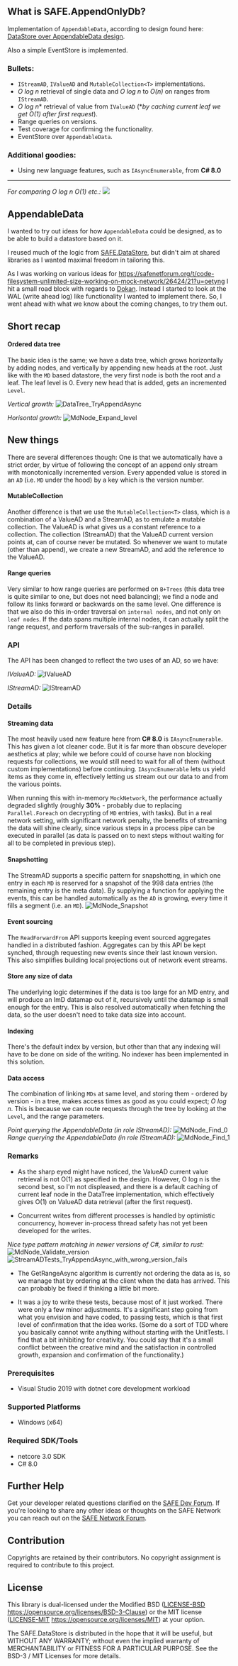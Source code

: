 ## What is SAFE.AppendOnlyDb?
Implementation of `AppendableData`, according to design found here: [DataStore over AppendableData design](https://safenetforum.org/t/datastore-over-appendabledata-design/27611).

Also a simple EventStore is implemented.

### Bullets:
- `IStreamAD`, `IValueAD` and `MutableCollection<T>` implementations.
- *O log n* retrieval of single data and *O log n* to *O(n)* on ranges from `IStreamAD`.
- *O log n** retrieval of value from `IValueAD` (**by caching current leaf we get O(1) after first request*).
- Range queries on versions.
- Test coverage for confirming the functionality.
- EventStore over `AppendableData`.

### Additional goodies:
- Using new language features, such as `IAsyncEnumerable`, from **C# 8.0**

---------------
*For comparing O log n O(1) etc.:*
![](https://discourse-cdn-sjc1.com/business5/uploads/safenetwork/original/3X/5/a/5a7a9201908307edfbcbbcd5354cdf3c202ae146.jpeg)


## AppendableData
I wanted to try out ideas for how `AppendableData` could be designed, as to be able to build a datastore based on it.

I reused much of the logic from [SAFE.DataStore](https://safenetforum.org/t/code-indexed-and-searchable-data-in-safenetwork/26315/14), but didn't aim at shared libraries as I wanted maximal freedom in tailoring this.

As I was working on various ideas for https://safenetforum.org/t/code-filesystem-unlimited-size-working-on-mock-network/26424/21?u=oetyng I hit a small road block with regards to [Dokan](https://github.com/dokan-dev/dokany/wiki/Installation). Instead I started to look at the WAL (write ahead log) like functionality I wanted to implement there. So, I went ahead with what we know about the coming changes, to try them out.

## Short recap
#### Ordered data tree
The basic idea is the same; we have a data tree, which grows horizontally by adding nodes, and vertically by appending new heads at the root. Just like with the `MD` based datastore, the very first node is both the root and a leaf. The leaf level is 0. Every new head that is added, gets an incremented `Level`.

*Vertical growth:*
![DataTree_TryAppendAsync](https://user-images.githubusercontent.com/32025054/54646997-2f951400-4aa1-11e9-9df4-761395a115b5.png)

*Horisontal growth:*
![MdNode_Expand_level](https://user-images.githubusercontent.com/32025054/54647004-3ae83f80-4aa1-11e9-9e67-6b9b3b55b78b.png)


## New things
There are several differences though:
One is that we automatically have a strict order, by virtue of following the concept of an append only stream with monotonically incremented version. Every appended value is stored in an `AD` (i.e. `MD` under the hood) by a key which is the version number.

#### MutableCollection<T>
Another difference is that we use the `MutableCollection<T>` class, which is a combination of a ValueAD and a StreamAD, as to emulate a mutable collection. The ValueAD is what gives us a constant reference to a collection. The collection (StreamAD) that the ValueAD current version points at, can of course never be mutated. So whenever we want to mutate (other than append), we create a new StreamAD, and add the reference to the ValueAD.

#### Range queries
Very similar to how range queries are performed on `B+Trees` (this data tree is quite similar to one, but does not need balancing); we find a node and follow its links forward or backwards on the same level. One difference is that we also do this in-order traversal on `internal nodes`, and not only on `leaf nodes`. If the data spans multiple internal nodes, it can actually split the range request, and perform traversals of the sub-ranges in parallel.

### API

The API has been changed to reflect the two uses of an AD, so we have:

*IValueAD:*
![IValueAD](https://user-images.githubusercontent.com/32025054/54647015-49365b80-4aa1-11e9-935a-8c917744abc5.png)

*IStreamAD:*
![IStreamAD](https://user-images.githubusercontent.com/32025054/54647020-4e93a600-4aa1-11e9-92e0-cf9c874db21d.png)

### Details

#### Streaming data
The most heavily used new feature here from **C# 8.0** is `IAsyncEnumerable`. This has given a lot cleaner code. But it is far more than obscure developer aesthetics at play; while we before could of course have non blocking requests for collections, we would still need to wait for all of them (without custom implementations) before continuing. `IAsyncEnumerable` lets us yield items as they come in, effectively letting us stream out our data to and from the various points.

When running this with in-memory `MockNetwork`, the performance actually degraded slightly (roughly **30%** - probably due to replacing `Parallel.Foreach` on decrypting of `MD` entries, with tasks). But in a real network setting, with significant network penalty, the benefits of streaming the data will shine clearly, since various steps in a process pipe can be executed in parallel (as data is passed on to next steps without waiting for all to be completed in previous step).

#### Snapshotting
The StreamAD supports a specific pattern for snapshotting, in which one entry in each `MD` is reserved for a snapshot of the 998 data entries (the remaining entry is the meta data).
By supplying a function for applying the events, this can be handled automatically as the `AD` is growing, every time it fills a segment (i.e. an `MD`).
![MdNode_Snapshot](https://user-images.githubusercontent.com/32025054/54647027-58b5a480-4aa1-11e9-9d14-0d442c042d8e.png)

#### Event sourcing
The `ReadForwardFrom` API supports keeping event sourced aggregates handled in a distributed fashion. Aggregates can by this API be kept synched, through requesting new events since their last known version.
This also simplifies building local projections out of network event streams.

#### Store any size of data
The underlying logic determines if the data is too large for an MD entry, and will produce an ImD datamap out of it, recursively until the datamap is small enough for the entry.
This is also resolved automatically when fetching the data, so the user doesn't need to take data size into account.

#### Indexing
There's the default index by version, but other than that any indexing will have to be done on side of the writing. No indexer has been implemented in this solution.

#### Data access
The combination of linking `MDs` at same level, and storing them - ordered by version - in a tree, makes access times as good as you could expect; *O log n*. This is because we can route requests through the tree by looking at the `Level`, and the range parameters.

*Point querying the AppendableData (in role IStreamAD):*
![MdNode_Find_0](https://user-images.githubusercontent.com/32025054/54647040-6408d000-4aa1-11e9-8db8-3b63d85a2efc.png)
*Range querying the AppendableData (in role IStreamAD):*
![MdNode_Find_1](https://user-images.githubusercontent.com/32025054/54647049-6a974780-4aa1-11e9-8001-90c1ab577085.png)

### Remarks
- As the sharp eyed might have noticed, the ValueAD current value retrieval is not O(1) as specified in the design. However, O log n is the second best, so I'm not displeased, and there is a default caching of current leaf node in the DataTree implementation, which effectively gives O(1) on ValueAD data retrieval (after the first request).

- Concurrent writes from different processes is handled by optimistic concurrency, however in-process thread safety has not yet been developed for the writes.

*Nice type pattern matching in newer versions of C#, similar to rust:*
![MdNode_Validate_version](https://user-images.githubusercontent.com/32025054/54647090-94506e80-4aa1-11e9-90ba-f97ff5d39923.png)
![StreamADTests_TryAppendAsync_with_wrong_version_fails](https://user-images.githubusercontent.com/32025054/54647096-99152280-4aa1-11e9-86db-296c077549ec.png)

- The GetRangeAsync algorithm is currently not ordering the data as is, so we manage that by ordering at the client when the data has arrived. This can probably be fixed if thinking a little bit more.

- It was a joy to write these tests, because most of it just worked. There were only a few minor adjustments. It's a significant step going from what you envision and have coded, to passing tests, which is that first level of confirmation that the idea works.
(Some do a sort of TDD where you basically cannot write anything without starting with the UnitTests. I find that a bit inhibiting for creativity. You could say that it's a small conflict between the creative mind and the satisfaction in controlled growth, expansion and confirmation of the functionality.)

### Prerequisites

- Visual Studio 2019 with dotnet core development workload

### Supported Platforms

- Windows (x64)

### Required SDK/Tools

- netcore 3.0 SDK
- C# 8.0

## Further Help

Get your developer related questions clarified on the [SAFE Dev Forum](https://forum.safedev.org/). If you're looking to share any other ideas or thoughts on the SAFE Network you can reach out on the [SAFE Network Forum](https://safenetforum.org/).


## Contribution

Copyrights are retained by their contributors. No copyright assignment is required to contribute to this project.


## License

This library is dual-licensed under the Modified BSD ([LICENSE-BSD](LICENSE-BSD) https://opensource.org/licenses/BSD-3-Clause) or the MIT license ([LICENSE-MIT](LICENSE-MIT) https://opensource.org/licenses/MIT) at your option.

The SAFE.DataStore is distributed in the hope that it will be useful, but WITHOUT ANY WARRANTY; without even the implied warranty of MERCHANTABILITY or FITNESS FOR A PARTICULAR PURPOSE. See the BSD-3 / MIT Licenses for more details.